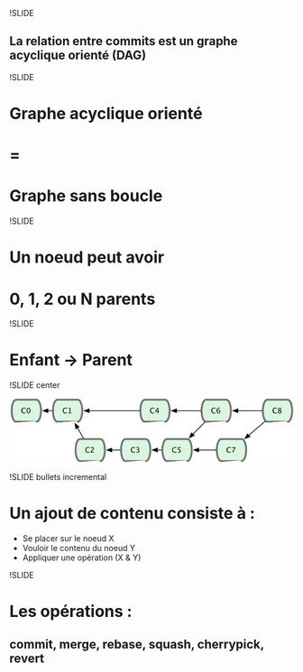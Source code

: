 !SLIDE

## La relation entre commits est un graphe acyclique orienté (DAG)

!SLIDE

# Graphe acyclique orienté
# =
# Graphe sans **boucle**

!SLIDE

# Un noeud peut avoir
# 0, 1, 2 ou N parents

!SLIDE

# Enfant -> Parent

!SLIDE center

![graphe](graphe.png)

!SLIDE bullets incremental

# Un ajout de contenu consiste à :
* Se placer sur le noeud X 
* Vouloir le contenu du noeud Y
* Appliquer une opération (X & Y)

!SLIDE 

# Les opérations : 
## commit, merge, rebase, squash, cherrypick, revert

